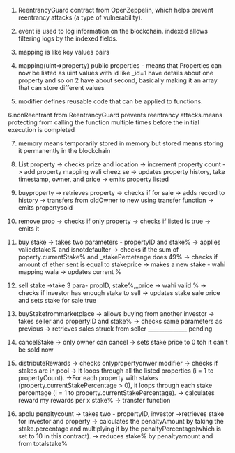 1. ReentrancyGuard contract from OpenZeppelin, which helps prevent reentrancy attacks (a type of vulnerability).

2. event is used to log information on the blockchain. indexed allows filtering logs by the indexed fields.

3. mapping is like key values pairs

4. mapping(uint=>property) public properties - means that Properties can now be listed as uint values with id like _id=1 have details about one property and so on 2 have about second, basically making it an array that can store different values

5. modifier defines reusable code that can be applied to functions.

6.nonReentrant from ReentrancyGuard prevents reentrancy attacks.means protecting from calling the function multiple times before the initial execution is completed

7. memory means temporarily stored in memory but stored means storing it permanently in the blockchain

8. List property -> checks prize and location
		-> increment property count
		-> add property mapping wali cheez se
		-> updates property history, take timestamp, owner, and price
		-> emits property listed

9. buyproperty -> retrieves property
		-> checks if for sale
		-> adds record to history
		-> transfers from oldOwner to new using transfer function
		-> emits propertysold
10. remove prop -> checks if only property
		-> checks if listed is true
		-> emits it

11. buy stake -> takes two parameters - propertyID and stake%
	        -> applies valiedstake% and isnotdefaulter 
		-> checks if the sum of poperty.currentStake% and _stakePercetange does 49%	
		-> checks if amount of ether sent is equal to stakeprice
		-> makes a new stake - wahi mapping wala
		-> updates current %

12. sell stake ->take 3 para- propID, stake%,_price
		-> wahi valid %
		-> checks if investor has enough stake to sell
		-> updates stake sale price and sets stake for sale true

13. buyStakefrommarketplace -> allows buying from another investor
				-> takes seller  and propertyID and stake%
				-> checks same parameters as previous
				-> retrieves sales struck from seller
______________ pending

14. cancelStake -> only owner can cancel
		-> sets stake price to 0 toh it can't be sold now

15. distributeRewards -> checks onlypropertyonwer modifier
			-> checks if stakes are in pool
			-> It loops through all the listed properties (i = 1 to propertyCount).
			->For each property with stakes (property.currentStakePercentage > 0), it loops through each stake percentage (j = 1 to property.currentStakePercentage).
			 -> calculates reward my rewards per x stake%
			 -> transfer function 
16. applu penaltycount -> takes two - propertyID, investor
			->retrieves stake for investor and property
			-> calculates the penaltyAmount by taking the stake.percentage and multiplying it by the penaltyPercentage(which is set to 10 in this contract).
			-> reduces stake% by penaltyamount and from totalstake%
